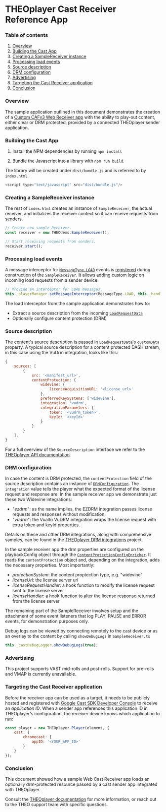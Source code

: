 # THEOplayer Cast Receiver Reference App

### Table of contents

1. [Overview](#overview)
2. [Building the Cast App](#building-the-cast-app)
3. [Creating a SampleReceiver instance](#creating-a-samplereceiver-instance)
4. [Processing load events](#processing-load-events)
5. [Source description](#source-description)
6. [DRM configuration](#drm-configuration)
7. [Advertising](#advertising)
8. [Targeting the Cast Receiver application](#targeting-the-cast-receiver-application)
9. [Conclusion](#conclusion)

### Overview
The sample application outlined in this document demonstrates the creation of a
[Custom CAFv3 Web Receiver app](https://developers.google.com/cast/docs/web_receiver#custom_web_receiver)
with the ability to play-out content, either clear or DRM protected, provided by a connected THEOplayer sender application.

### Building the Cast App

1. Install the NPM dependencies by running `npm install`

2. Bundle the Javascript into a library with `npm run build`.
   
The library will be created under `dist/bundle.js` and is referred to by `index.html`. 

```javascript
<script type="text/javascript" src="dist/bundle.js"/>
```

### Creating a SampleReceiver instance

The rest of `index.html` creates an instance of `SampleReceiver`, the actual receiver,
and initializes the receiver context so it can receive requests from senders.

```javascript
// Create new sample Receiver.
const receiver = new THEOdemo.SampleReceiver();

// Start receiving requests from senders.
receiver.start();
```

### Processing load events
A message interceptor for 
[`MessageType.LOAD`](https://developers.google.com/cast/docs/reference/web_receiver/cast.framework.messages#.MessageType) 
events is 
[registered](https://developers.google.com/cast/docs/reference/web_receiver/cast.framework.PlayerManager#setMessageInterceptor)
during construction of the `SampleReceiver`.
It allows adding custom logic on incoming load requests from a sender device.

```javascript
// Provide an interceptor for LOAD messages.
this._playerManager.setMessageInterceptor(MessageType.LOAD, this._handleLoad);
```

The load interceptor from the sample application demonstrates how to:

- Extract a source description from the incoming [`LoadRequestData`](https://developers.google.com/cast/docs/reference/web_receiver/cast.framework.messages.LoadRequestData)
- Optionally configure content protection (DRM)

### Source description

The content's source description is passed in `LoadRequestData`'s
[`customData`](https://developers.google.com/cast/docs/reference/web_receiver/cast.framework.messages.LoadRequestData#customData)
property. A typical source description for a content protected DASH stream, in this case using the VuDrm integration, looks like this:

```javascript
{
    sources: [
        {
            src: '<manifest_url>',
            contentProtection: {
                widevine: {
                    licenseAcquisitionURL: '<license_url>'
                },
                preferredKeySystems: ['widevine'],
                integration: 'vudrm',
                integrationParameters: {
                    token: '<vudrm_token>',
                    keyId: '<keyId>'
                }
            }
        }
    ],
}
```

For a full overview of the `SourceDescription` interface we refer to the
[THEOplayer API documentation](https://docs.theoplayer.com/api-reference/web/theoplayer.sourcedescription.md).

### DRM configuration

In case the content is DRM protected, the `contentProtection` field of the source description contains an instance of
[`DRMConfiguration`](https://docs.theoplayer.com/api-reference/web/theoplayer.drmconfiguration.md/#drmconfiguration-interface).
The `integration` value tells the player what the expected format of the license request and response are. 
In the sample receiver app we demonstrate just these two Widevine integrations:

- "_ezdrm_": as the name implies, the EZDRM integration passes license requests and responses without modification.
- "_vudrm_": the Vualto VuDRM integration wraps the license request with extra token and keyId properties.

Details on these and other DRM integrations, along with comprehensive samples, can be found in the
[THEOplayer DRM integrations](https://github.com/THEOplayer/samples-drm-integration) project.

In the sample receiver app the drm properties are configured on the playbackConfig object through the
[`ContentProtectionConfigEnricher`](./src/drm/ContentProtectionConfigEnricher.ts).
It reads the `contentProtection` object and, depending on the integration, adds the necessary properties.
Most importantly:

- _protectionSystem_: the content proptection type, e.g. "widevine"
- _licenseUrl_: the license server url
- _licenseRequestHandler_: a hook function to modify the license request sent to the license server
- _licenseHandler_: a hook function to alter the license response returned from the license server

The remaining part of the SampleReceiver involves setup and the attachment of some event listeners that log
PLAY, PAUSE and ERROR events, for demonstration purposes only.

Debug logs can be viewed by connecting remotely to the cast device or as an overlay to the content by calling `showDebugLogs` in `SampleReceiver.ts`
```javascript
this._castDebugLogger.showDebugLogs(true);
```

### Advertising

This project supports VAST mid-rolls and post-rolls. Support for pre-rolls and VMAP is currently unavailable.

### Targeting the Cast Receiver application

Before the receiver app can be used as a target, it needs to be publicly hosted and registered with
[Google Cast SDK Developer Console](https://cast.google.com/publish) to receive an _application ID_.
When a sender app references this application ID in THEOplayer's configuration, the receiver device
knows which application to run:

```javascript
const player = new THEOplayer.Player(element, {
    cast: {
        chromecast: {
            appID: '<YOUR_APP_ID>'
        }
    }
});
```

### Conclusion

This document showed how a sample Web Cast Receiver app loads an optionally drm-protected resource passed 
by a cast sender app integrated with THEOplayer.

Consult the [THEOplayer documentation](https://docs.theoplayer.com/) for more information,
or reach out to the THEO support team with specific questions.
